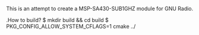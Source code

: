 This is an attempt to create a MSP-SA430-SUB1GHZ module for GNU Radio.

.How to build?
$ mkdir build && cd build
$ PKG_CONFIG_ALLOW_SYSTEM_CFLAGS=1 cmake ../
